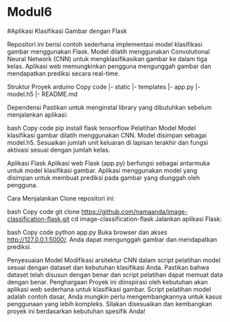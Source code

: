 # Modul6


#Aplikasi Klasifikasi Gambar dengan Flask

Repositori ini berisi contoh sederhana implementasi model klasifikasi gambar menggunakan Flask. Model dilatih menggunakan Convolutional Neural Network (CNN) untuk mengklasifikasikan gambar ke dalam tiga kelas. Aplikasi web memungkinkan pengguna mengunggah gambar dan mendapatkan prediksi secara real-time.

Struktur Proyek
arduino
Copy code
|- static
|- templates
|- app.py
|- model.h5
|- README.md

Dependensi
Pastikan untuk menginstal library yang dibutuhkan sebelum menjalankan aplikasi:

bash
Copy code
pip install flask tensorflow
Pelatihan Model
Model klasifikasi gambar dilatih menggunakan CNN. Model disimpan sebagai model.h5. Sesuaikan jumlah unit keluaran di lapisan terakhir dan fungsi aktivasi sesuai dengan jumlah kelas.

Aplikasi Flask
Aplikasi web Flask (app.py) berfungsi sebagai antarmuka untuk model klasifikasi gambar. Aplikasi menggunakan model yang disimpan untuk membuat prediksi pada gambar yang diunggah oleh pengguna.

Cara Menjalankan
Clone repositori ini:

bash
Copy code
git clone https://github.com/namaanda/image-classification-flask.git
cd image-classification-flask
Jalankan aplikasi Flask:

bash
Copy code
python app.py
Buka browser dan akses http://127.0.0.1:5000/. Anda dapat mengunggah gambar dan mendapatkan prediksi.

Penyesuaian Model
Modifikasi arsitektur CNN dalam script pelatihan model sesuai dengan dataset dan kebutuhan klasifikasi Anda.
Pastikan bahwa dataset telah disusun dengan benar dan script pelatihan dapat memuat data dengan benar.
Penghargaan
Proyek ini diinspirasi oleh kebutuhan akan aplikasi web sederhana untuk klasifikasi gambar.
Script pelatihan model adalah contoh dasar, Anda mungkin perlu mengembangkannya untuk kasus penggunaan yang lebih kompleks.
Silakan disesuaikan dan kembangkan proyek ini berdasarkan kebutuhan spesifik Anda!
